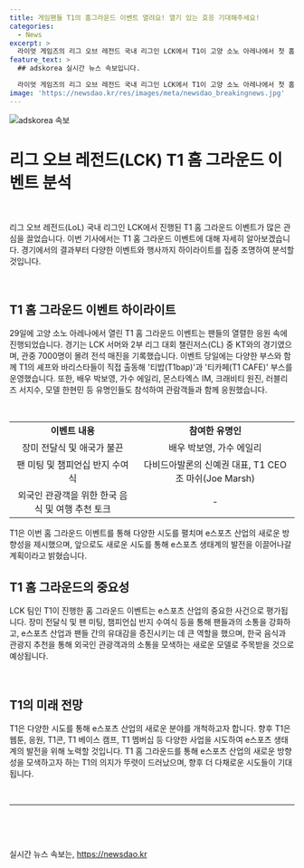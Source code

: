 ```yaml
---
title: 게임팬들 T1의 홈그라운드 이벤트 열려요! 열기 있는 호응 기대해주세요!
categories:
  - News
excerpt: >
  라이엇 게임즈의 리그 오브 레전드 국내 리그인 LCK에서 T1이 고양 소노 아레나에서 첫 홈 경기를 치렀다. 29일에 열린 경기에는 7000명의 팬들이 참석해 전석 매진을 기록했고, 많은 유명인들도 참석했다. 경기 이후에는 다양한 이벤트가 열렸으며, T1은 새로운 시도를 통해 이스포츠 산업의 새로운 방향성을 제시했으며, 팬들에게 감사의 인사를 전했다. 이스포츠 팬들에게는 놓치지 말아야 할 이벤트였다.
feature_text: >
  ## adskorea 실시간 뉴스 속보입니다.

  라이엇 게임즈의 리그 오브 레전드 국내 리그인 LCK에서 T1이 고양 소노 아레나에서 첫 홈 경기를 치렀다. 29일에 열린 경기에는 7000명의 팬들이 참석해 전석 매진을 기록했고, 많은 유명인들도 참석했다. 경기 이후에는 다양한 이벤트가 열렸으며, T1은 새로운 시도를 통해 이스포츠 산업의 새로운 방향성을 제시했으며, 팬들에게 감사의 인사를 전했다. 이스포츠 팬들에게는 놓치지 말아야 할 이벤트였다.
image: 'https://newsdao.kr/res/images/meta/newsdao_breakingnews.jpg'
---
```


<p><img src="https://newsdao.kr/res/images/meta/newsdao_breakingnews.jpg" alt="adskorea 속보" /></p>

<h1 data-ke-size="size24"><b>리그 오브 레전드(LCK) T1 홈 그라운드 이벤트 분석</b></h1>

<p data-ke-size="size16">&nbsp;</p>

<p>리그 오브 레전드(LoL) 국내 리그인 LCK에서 진행된 T1 홈 그라운드 이벤트가 많은 관심을 끌었습니다. 이번 기사에서는 T1 홈 그라운드 이벤트에 대해 자세히 알아보겠습니다. 경기에서의 결과부터 다양한 이벤트와 행사까지 하이라이트를 집중 조명하여 분석할 것입니다.</p></p>

<p data-ke-size="size16">&nbsp;</p>

<h2 data-ke-size="size26">T1 홈 그라운드 이벤트 하이라이트</h2>

<p data-ke-size="size16">29일에 고양 소노 아레나에서 열린 T1 홈 그라운드 이벤트는 팬들의 열렬한 응원 속에 진행되었습니다. 경기는 LCK 서머와 2부 리그 대회 챌린저스(CL) 중 KT와의 경기였으며, 관중 7000명이 몰려 전석 매진을 기록했습니다. 이벤트 당일에는 다양한 부스와 함께 T1의 셰프와 바리스타들이 직접 출동해 '티밥(T1bap)'과 '티카페(T1 CAFE)' 부스를 운영했습니다. 또한, 배우 박보영, 가수 에일리, 몬스타엑스 IM, 크래비티 원진, 러블리즈 서지수, 모델 한현민 등 유명인들도 참석하여 관람객들과 함께 응원했습니다.</p>

<p data-ke-size="size16">&nbsp;</p>

<table>
    <tr>
        <td style="text-align: center; height: 17px;"><b>이벤트 내용</b></td>
        <td style="text-align: center; height: 17px;"><b>참여한 유명인</b></td>
    </tr>
    <tr>
        <td style="text-align: center; height: 17px;">장미 전달식 및 애국가 불끈</td>
        <td style="text-align: center; height: 17px;">배우 박보영, 가수 에일리</td>
    </tr>
    <tr>
        <td style="text-align: center; height: 17px;">팬 미팅 및 챔피언십 반지 수여식</td>
        <td style="text-align: center; height: 17px;">다비드아발론의 신예권 대표, T1 CEO 조 마쉬(Joe Marsh)</td>
    </tr>
    <tr>
        <td style="text-align: center; height: 17px;">외국인 관광객을 위한 한국 음식 및 여행 추천 토크</td>
        <td style="text-align: center; height: 17px;">-</td>
    </tr>
</table>

<p data-ke-size="size16">T1은 이번 홈 그라운드 이벤트를 통해 다양한 시도를 펼치며 e스포츠 산업의 새로운 방향성을 제시했으며, 앞으로도 새로운 시도를 통해 e스포츠 생태계의 발전을 이끌어나갈 계획이라고 밝혔습니다.</p>

<h2 data-ke-size="size26">T1 홈 그라운드의 중요성</h2>

<p data-ke-size="size16">LCK 팀인 T1이 진행한 홈 그라운드 이벤트는 e스포츠 산업의 중요한 사건으로 평가됩니다. 장미 전달식 및 팬 미팅, 챔피언십 반지 수여식 등을 통해 팬들과의 소통을 강화하고, e스포츠 산업과 팬들 간의 유대감을 증진시키는 데 큰 역할을 했으며, 한국 음식과 관광지 추천을 통해 외국인 관광객과의 소통을 모색하는 새로운 모델로 주목받을 것으로 예상됩니다.</p>

<p data-ke-size="size16">&nbsp;</p>

<h2 data-ke-size="size26">T1의 미래 전망</h2>

<p data-ke-size="size16">T1은 다양한 시도를 통해 e스포츠 산업의 새로운 분야를 개척하고자 합니다. 향후 T1은 웹툰, 응원, T1콘, T1 베이스 캠프, T1 멤버십 등 다양한 사업을 시도하여 e스포츠 생태계의 발전을 위해 노력할 것입니다. T1 홈 그라운드를 통해 e스포츠 산업의 새로운 방향성을 모색하고자 하는 T1의 의지가 뚜렷이 드러났으며, 향후 더 다채로운 시도들이 기대됩니다.</p>

<p data-ke-size="size16">&nbsp;</p>

<hr>

<p data-ke-size="size16">&nbsp;</p>

<p data-ke-size="size16">&nbsp;</p>
실시간 뉴스 속보는, <a href="https://newsdao.kr" rel="dofollow">https://newsdao.kr</a>


